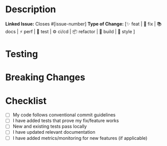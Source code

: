 # Description
<!-- What does this PR do? -->

**Linked Issue:** Closes #[issue-number]
**Type of Change:** [✨ feat | 🐛 fix | 📚 docs | ⚡️ perf | 🧪 test | ⚙️ ci/cd | 📦 refactor | 🚧 build | 💎 style ]

# Testing
<!-- How were these changes tested? -->

# Breaking Changes
<!-- Does this PR introduce breaking changes? If yes, describe the impact and migration steps -->

# Checklist
- [ ] My code follows conventional commit guidelines
- [ ] I have added tests that prove my fix/feature works
- [ ] New and existing tests pass locally
- [ ] I have updated relevant documentation
- [ ] I have added metrics/monitoring for new features (if applicable)
```
